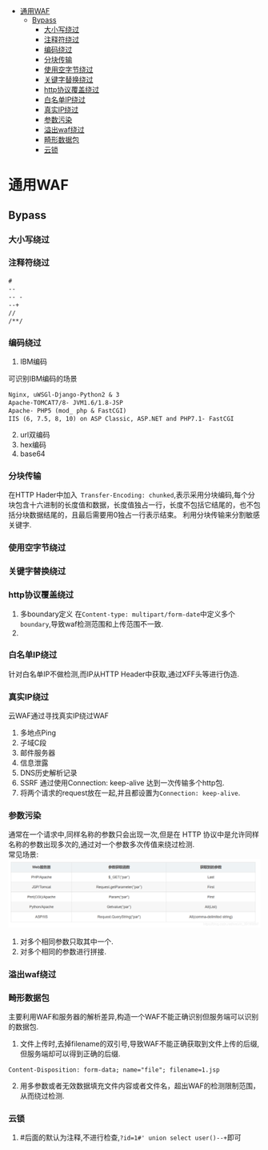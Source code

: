 - [通用WAF](#通用waf)
  - [Bypass](#bypass)
    - [大小写绕过](#大小写绕过)
    - [注释符绕过](#注释符绕过)
    - [编码绕过](#编码绕过)
    - [分块传输](#分块传输)
    - [使用空字节绕过](#使用空字节绕过)
    - [关键字替换绕过](#关键字替换绕过)
    - [http协议覆盖绕过](#http协议覆盖绕过)
    - [白名单IP绕过](#白名单ip绕过)
    - [真实IP绕过](#真实ip绕过)
    - [参数污染](#参数污染)
    - [溢出waf绕过](#溢出waf绕过)
    - [畸形数据包](#畸形数据包)
    - [云锁](#云锁)

# 通用WAF
## Bypass
### 大小写绕过
### 注释符绕过
```
#
-- 
-- - 
--+ 
//
/**/
```
### 编码绕过
1. IBM编码  

可识别IBM编码的场景
```
Nginx, uWSGl-Django-Python2 & 3
Apache-TOMCAT7/8- JVM1.6/1.8-JSP
Apache- PHP5 (mod_ php & FastCGI)
IIS (6, 7.5, 8, 10) on ASP Classic, ASP.NET and PHP7.1- FastCGI
```
2. url双编码
3. hex编码
4. base64
### 分块传输
在HTTP Hader中加入` Transfer-Encoding: chunked`,表示采用分块编码,每个分块包含十六进制的长度值和数据，长度值独占一行，长度不包括它结尾的，也不包括分块数据结尾的，且最后需要用0独占一行表示结束。
利用分块传输来分割敏感关键字.
### 使用空字节绕过
### 关键字替换绕过
### http协议覆盖绕过
1. 多boundary定义
在`Content-type: multipart/form-date`中定义多个`boundary`,导致waf检测范围和上传范围不一致.
2. 
### 白名单IP绕过
针对白名单IP不做检测,而IP从HTTP Header中获取,通过XFF头等进行伪造.
### 真实IP绕过
云WAF通过寻找真实IP绕过WAF
1. 多地点Ping
2. 子域C段
3. 邮件服务器
4. 信息泄露
5. DNS历史解析记录
6. SSRF
通过使用Connection: keep-alive 达到一次传输多个http包.
1. 将两个请求的request放在一起,并且都设置为`Connection: keep-alive`.
### 参数污染
通常在一个请求中,同样名称的参数只会出现一次,但是在 HTTP 协议中是允许同样名称的参数出现多次的,通过对一个参数多次传值来绕过检测.  
常见场景:
![](2021-12-05-17-05-09.png)
1. 对多个相同参数只取其中一个.
2. 对多个相同的参数进行拼接.
### 溢出waf绕过

### 畸形数据包
主要利用WAF和服务器的解析差异,构造一个WAF不能正确识别但服务端可以识别的数据包.
1. 文件上传时,去掉filename的双引号,导致WAF不能正确获取到文件上传的后缀,但服务端却可以得到正确的后缀.
```
Content-Disposition: form-data; name="file"; filename=1.jsp
```
2. 用多参数或者无效数据填充文件内容或者文件名，超出WAF的检测限制范围，从而绕过检测.
### 云锁
1. #后面的默认为注释,不进行检查,`?id=1#' union select user()--+`即可